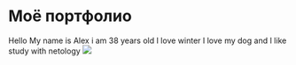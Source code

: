 # Моё портфолио
Hello
My name is Alex 
i am 38 years old
I love winter
I love my dog
and I like study with netology
![](img/IMG_5334.png)
